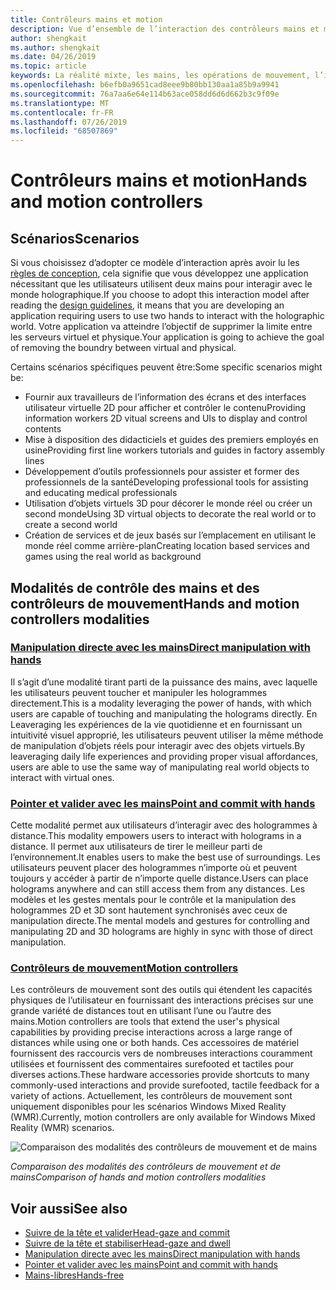 ```yaml
---
title: Contrôleurs mains et motion
description: Vue d’ensemble de l’interaction des contrôleurs mains et motion
author: shengkait
ms.author: shengkait
ms.date: 04/26/2019
ms.topic: article
keywords: La réalité mixte, les mains, les opérations de mouvement, l’interaction, la conception
ms.openlocfilehash: b6efb0a9651cad8eee9b80bb130aa1a85b9a9941
ms.sourcegitcommit: 76a7aa6e64e114b63ace058dd6d6d662b3c9f09e
ms.translationtype: MT
ms.contentlocale: fr-FR
ms.lasthandoff: 07/26/2019
ms.locfileid: "68507869"
---
```

# <a name="hands-and-motion-controllers"></a><span data-ttu-id="c0bf2-104">Contrôleurs mains et motion</span><span class="sxs-lookup"><span data-stu-id="c0bf2-104">Hands and motion controllers</span></span>
## <a name="scenarios"></a><span data-ttu-id="c0bf2-105">Scénarios</span><span class="sxs-lookup"><span data-stu-id="c0bf2-105">Scenarios</span></span>
<span data-ttu-id="c0bf2-106">Si vous choisissez d’adopter ce modèle d’interaction après avoir lu les [règles de conception](interaction-fundamentals.md), cela signifie que vous développez une application nécessitant que les utilisateurs utilisent deux mains pour interagir avec le monde holographique.</span><span class="sxs-lookup"><span data-stu-id="c0bf2-106">If you choose to adopt this interaction model after reading the [design guidelines](interaction-fundamentals.md), it means that you are developing an application requiring users to use two hands to interact with the holographic world.</span></span> <span data-ttu-id="c0bf2-107">Votre application va atteindre l’objectif de supprimer la limite entre les serveurs virtuel et physique.</span><span class="sxs-lookup"><span data-stu-id="c0bf2-107">Your application is going to achieve the goal of removing the boundry between virtual and physical.</span></span>

<span data-ttu-id="c0bf2-108">Certains scénarios spécifiques peuvent être:</span><span class="sxs-lookup"><span data-stu-id="c0bf2-108">Some specific scenarios might be:</span></span>
* <span data-ttu-id="c0bf2-109">Fournir aux travailleurs de l’information des écrans et des interfaces utilisateur virtuelle 2D pour afficher et contrôler le contenu</span><span class="sxs-lookup"><span data-stu-id="c0bf2-109">Providing information workers 2D vitual screens and UIs to display and control contents</span></span>
* <span data-ttu-id="c0bf2-110">Mise à disposition des didacticiels et guides des premiers employés en usine</span><span class="sxs-lookup"><span data-stu-id="c0bf2-110">Providing first line workers tutorials and guides in factory assembly lines</span></span>
* <span data-ttu-id="c0bf2-111">Développement d’outils professionnels pour assister et former des professionnels de la santé</span><span class="sxs-lookup"><span data-stu-id="c0bf2-111">Developing professional tools for assisting and educating medical professionals</span></span>  
* <span data-ttu-id="c0bf2-112">Utilisation d’objets virtuels 3D pour décorer le monde réel ou créer un second monde</span><span class="sxs-lookup"><span data-stu-id="c0bf2-112">Using 3D virtual objects to decorate the real world or to create a second world</span></span> 
* <span data-ttu-id="c0bf2-113">Création de services et de jeux basés sur l’emplacement en utilisant le monde réel comme arrière-plan</span><span class="sxs-lookup"><span data-stu-id="c0bf2-113">Creating location based services and games using the real world as background</span></span>

## <a name="hands-and-motion-controllers-modalities"></a><span data-ttu-id="c0bf2-114">Modalités de contrôle des mains et des contrôleurs de mouvement</span><span class="sxs-lookup"><span data-stu-id="c0bf2-114">Hands and motion controllers modalities</span></span>
### <a name="direct-manipulation-with-handsdirect-manipulationmd"></a>[<span data-ttu-id="c0bf2-115">Manipulation directe avec les mains</span><span class="sxs-lookup"><span data-stu-id="c0bf2-115">Direct manipulation with hands</span></span>](direct-manipulation.md)
<span data-ttu-id="c0bf2-116">Il s’agit d’une modalité tirant parti de la puissance des mains, avec laquelle les utilisateurs peuvent toucher et manipuler les hologrammes directement.</span><span class="sxs-lookup"><span data-stu-id="c0bf2-116">This is a modality leveraging the power of hands, with which users are capable of touching and manipulating the holograms directly.</span></span> <span data-ttu-id="c0bf2-117">En Leaveraging les expériences de la vie quotidienne et en fournissant un intuitivité visuel approprié, les utilisateurs peuvent utiliser la même méthode de manipulation d’objets réels pour interagir avec des objets virtuels.</span><span class="sxs-lookup"><span data-stu-id="c0bf2-117">By leaveraging daily life experiences and providing proper visual affordances, users are able to use the same way of manipulating real world objects to interact with virtual ones.</span></span>   

### <a name="point-and-commit-with-handspoint-and-commitmd"></a>[<span data-ttu-id="c0bf2-118">Pointer et valider avec les mains</span><span class="sxs-lookup"><span data-stu-id="c0bf2-118">Point and commit with hands</span></span>](point-and-commit.md)
<span data-ttu-id="c0bf2-119">Cette modalité permet aux utilisateurs d’interagir avec des hologrammes à distance.</span><span class="sxs-lookup"><span data-stu-id="c0bf2-119">This modality empowers users to interact with holograms in a distance.</span></span> <span data-ttu-id="c0bf2-120">Il permet aux utilisateurs de tirer le meilleur parti de l’environnement.</span><span class="sxs-lookup"><span data-stu-id="c0bf2-120">It enables users to make the best use of surroundings.</span></span> <span data-ttu-id="c0bf2-121">Les utilisateurs peuvent placer des hologrammes n’importe où et peuvent toujours y accéder à partir de n’importe quelle distance.</span><span class="sxs-lookup"><span data-stu-id="c0bf2-121">Users can place holograms anywhere and can still access them from any distances.</span></span> <span data-ttu-id="c0bf2-122">Les modèles et les gestes mentals pour le contrôle et la manipulation des hologrammes 2D et 3D sont hautement synchronisés avec ceux de manipulation directe.</span><span class="sxs-lookup"><span data-stu-id="c0bf2-122">The mental models and gestures for controlling and manipulating 2D and 3D holograms are highly in sync with those of direct manipulation.</span></span>

### <a name="motion-controllersmotion-controllersmd"></a>[<span data-ttu-id="c0bf2-123">Contrôleurs de mouvement</span><span class="sxs-lookup"><span data-stu-id="c0bf2-123">Motion controllers</span></span>](motion-controllers.md)
<span data-ttu-id="c0bf2-124">Les contrôleurs de mouvement sont des outils qui étendent les capacités physiques de l’utilisateur en fournissant des interactions précises sur une grande variété de distances tout en utilisant l’une ou l’autre des mains.</span><span class="sxs-lookup"><span data-stu-id="c0bf2-124">Motion controllers are tools that extend the user's physical capabilities by providing precise interactions across a large range of distances while using one or both hands.</span></span> <span data-ttu-id="c0bf2-125">Ces accessoires de matériel fournissent des raccourcis vers de nombreuses interactions couramment utilisées et fournissent des commentaires surefooted et tactiles pour diverses actions.</span><span class="sxs-lookup"><span data-stu-id="c0bf2-125">These hardware accessories provide shortcuts to many commonly-used interactions and provide surefooted, tactile feedback for a variety of actions.</span></span> <span data-ttu-id="c0bf2-126">Actuellement, les contrôleurs de mouvement sont uniquement disponibles pour les scénarios Windows Mixed Reality (WMR).</span><span class="sxs-lookup"><span data-stu-id="c0bf2-126">Currently, motion controllers are only available for Windows Mixed Reality (WMR) scenarios.</span></span> 

![Comparaison des modalités des contrôleurs de mouvement et de mains](images/Hands-and-controllers-720px.jpg)<br>

<span data-ttu-id="c0bf2-128">*Comparaison des modalités des contrôleurs de mouvement et de mains*</span><span class="sxs-lookup"><span data-stu-id="c0bf2-128">*Comparison of hands and motion controllers modalities*</span></span>

## <a name="see-also"></a><span data-ttu-id="c0bf2-129">Voir aussi</span><span class="sxs-lookup"><span data-stu-id="c0bf2-129">See also</span></span>
* [<span data-ttu-id="c0bf2-130">Suivre de la tête et valider</span><span class="sxs-lookup"><span data-stu-id="c0bf2-130">Head-gaze and commit</span></span>](gaze-and-commit.md)
* [<span data-ttu-id="c0bf2-131">Suivre de la tête et stabiliser</span><span class="sxs-lookup"><span data-stu-id="c0bf2-131">Head-gaze and dwell</span></span>](gaze-and-dwell.md)
* [<span data-ttu-id="c0bf2-132">Manipulation directe avec les mains</span><span class="sxs-lookup"><span data-stu-id="c0bf2-132">Direct manipulation with hands</span></span>](direct-manipulation.md)
* [<span data-ttu-id="c0bf2-133">Pointer et valider avec les mains</span><span class="sxs-lookup"><span data-stu-id="c0bf2-133">Point and commit with hands</span></span>](point-and-commit.md)
* [<span data-ttu-id="c0bf2-134">Mains-libres</span><span class="sxs-lookup"><span data-stu-id="c0bf2-134">Hands-free</span></span>](hands-free.md)
